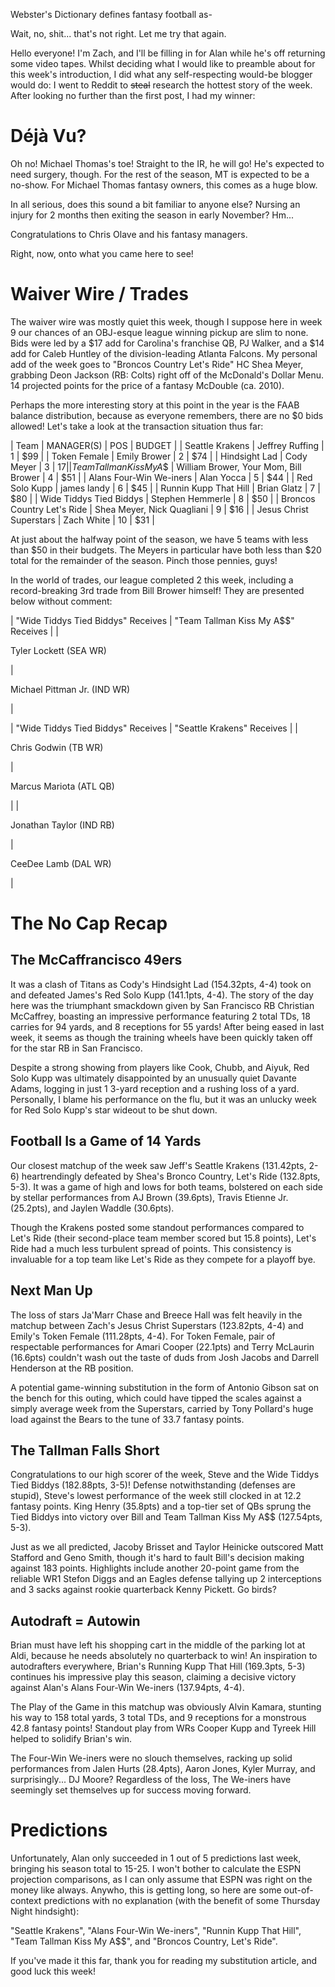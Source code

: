 Webster's Dictionary defines fantasy football as-
 
Wait, no, shit... that's not right. Let me try that again.
 
Hello everyone! I'm Zach, and I'll be filling in for Alan while he's off returning some video tapes. Whilst deciding what I would like to preamble about for this week's introduction, I did what any self-respecting would-be blogger would do: I went to Reddit to ~~steal~~ research the hottest story of the week. After looking no further than the first post, I had my winner:
 
Déjà Vu?
========
 
Oh no! Michael Thomas's toe! Straight to the IR, he will go! He's expected to need surgery, though. For the rest of the season, MT is expected to be a no-show. For Michael Thomas fantasy owners, this comes as a huge blow.
 
In all serious, does this sound a bit familiar to anyone else? Nursing an injury for 2 months then exiting the season in early November? Hm...
 
Congratulations to Chris Olave and his fantasy managers.
 
Right, now, onto what you came here to see!
 
Waiver Wire / Trades
====================
 
The waiver wire was mostly quiet this week, though I suppose here in week 9 our chances of an OBJ-esque league winning pickup are slim to none. Bids were led by a $17 add for Carolina's franchise QB, PJ Walker, and a $14 add for Caleb Huntley of the division-leading Atlanta Falcons. My personal add of the week goes to "Broncos Country Let's Ride" HC Shea Meyer, grabbing Deon Jackson (RB: Colts) right off of the McDonald's Dollar Menu. 14 projected points for the price of a fantasy McDouble (ca. 2010).
 
Perhaps the more interesting story at this point in the year is the FAAB balance distribution, because as everyone remembers, there are no $0 bids allowed! Let's take a look at the transaction situation thus far:
 
| Team | MANAGER(S) | POS | BUDGET |
| Seattle Krakens | Jeffrey Ruffing | 1 | $99 |
| Token Female | Emily Brower | 2 | $74 |
| Hindsight Lad | Cody Meyer | 3 | $17 |
| Team Tallman Kiss My A$$ | William Brower, Your Mom, Bill Brower | 4 | $51 |
| Alans Four-Win We-iners | Alan Yocca | 5 | $44 |
| Red Solo Kupp | james landy | 6 | $45 |
| Runnin Kupp That Hill | Brian Glatz | 7 | $80 |
| Wide Tiddys Tied Biddys | Stephen Hemmerle | 8 | $50 |
| Broncos Country Let's Ride | Shea Meyer, Nick Quagliani | 9 | $16 |
| Jesus Christ Superstars | Zach White | 10 | $31 |
 
At just about the halfway point of the season, we have 5 teams with less than $50 in their budgets. The Meyers in particular have both less than $20 total for the remainder of the season. Pinch those pennies, guys!
 
In the world of trades, our league completed 2 this week, including a record-breaking 3rd trade from Bill Brower himself! They are presented below without comment:
 
| "Wide Tiddys Tied Biddys" Receives | "Team Tallman Kiss My A$$" Receives |
|
 
Tyler Lockett (SEA WR)
 
 |
 
Michael Pittman Jr. (IND WR)
 
 |
 
| "Wide Tiddys Tied Biddys" Receives | "Seattle Krakens" Receives |
|
 
Chris Godwin (TB WR)
 
 |
 
Marcus Mariota (ATL QB)
 
 |
|
 
Jonathan Taylor (IND RB)
 
 |
 
CeeDee Lamb (DAL WR)
 
 |
 
The No Cap Recap
================
 
The McCaffrancisco 49ers
------------------------
 
It was a clash of Titans as Cody's Hindsight Lad (154.32pts, 4-4) took on and defeated James's Red Solo Kupp (141.1pts, 4-4). The story of the day here was the triumphant smackdown given by San Francisco RB Christian McCaffrey, boasting an impressive performance featuring 2 total TDs, 18 carries for 94 yards, and 8 receptions for 55 yards! After being eased in last week, it seems as though the training wheels have been quickly taken off for the star RB in San Francisco.
 
Despite a strong showing from players like Cook, Chubb, and Aiyuk, Red Solo Kupp was ultimately disappointed by an unusually quiet Davante Adams, logging in just 1 3-yard reception and a rushing loss of a yard. Personally, I blame his performance on the flu, but it was an unlucky week for Red Solo Kupp's star wideout to be shut down.
 
Football Is a Game of 14 Yards
------------------------------
 
Our closest matchup of the week saw Jeff's Seattle Krakens (131.42pts, 2-6) heartrendingly defeated by Shea's Bronco Country, Let's Ride (132.8pts, 5-3). It was a game of high and lows for both teams, bolstered on each side by stellar performances from AJ Brown (39.6pts), Travis Etienne Jr. (25.2pts), and Jaylen Waddle (30.6pts).
 
Though the Krakens posted some standout performances compared to Let's Ride (their second-place team member scored but 15.8 points), Let's Ride had a much less turbulent spread of points. This consistency is invaluable for a top team like Let's Ride as they compete for a playoff bye.
 
Next Man Up
-----------
 
The loss of stars Ja'Marr Chase and Breece Hall was felt heavily in the matchup between Zach's Jesus Christ Superstars (123.82pts, 4-4) and Emily's Token Female (111.28pts, 4-4). For Token Female, pair of respectable performances for Amari Cooper (22.1pts) and Terry McLaurin (16.6pts) couldn't wash out the taste of duds from Josh Jacobs and Darrell Henderson at the RB position.
 
A potential game-winning substitution in the form of Antonio Gibson sat on the bench for this outing, which could have tipped the scales against a simply average week from the Superstars, carried by Tony Pollard's huge load against the Bears to the tune of 33.7 fantasy points.
 
The Tallman Falls Short
-----------------------
 
Congratulations to our high scorer of the week, Steve and the Wide Tiddys Tied Biddys (182.88pts, 3-5)! Defense notwithstanding (defenses are stupid), Steve's lowest performance of the week still clocked in at 12.2 fantasy points. King Henry (35.8pts) and a top-tier set of QBs sprung the Tied Biddys into victory over Bill and Team Tallman Kiss My A$$ (127.54pts, 5-3).
 
Just as we all predicted, Jacoby Brisset and Taylor Heinicke outscored Matt Stafford and Geno Smith, though it's hard to fault Bill's decision making against 183 points. Highlights include another 20-point game from the reliable WR1 Stefon Diggs and an Eagles defense tallying up 2 interceptions and 3 sacks against rookie quarterback Kenny Pickett. Go birds?
 
Autodraft = Autowin
-------------------
 
Brian must have left his shopping cart in the middle of the parking lot at Aldi, because he needs absolutely no quarterback to win! An inspiration to autodrafters everywhere, Brian's Running Kupp That Hill (169.3pts, 5-3) continues his impressive play this season, claiming a decisive victory against Alan's Alans Four-Win We-iners (137.94pts, 4-4).
 
The Play of the Game in this matchup was obviously Alvin Kamara, stunting his way to 158 total yards, 3 total TDs, and 9 receptions for a monstrous 42.8 fantasy points! Standout play from WRs Cooper Kupp and Tyreek Hill helped to solidify Brian's win.
 
The Four-Win We-iners were no slouch themselves, racking up solid performances from Jalen Hurts (28.4pts), Aaron Jones, Kyler Murray, and surprisingly... DJ Moore? Regardless of the loss, The We-iners have seemingly set themselves up for success moving forward.
 
Predictions
===========
 
Unfortunately, Alan only succeeded in 1 out of 5 predictions last week, bringing his season total to 15-25. I won't bother to calculate the ESPN projection comparisons, as I can only assume that ESPN was right on the money like always. Anywho, this is getting long, so here are some out-of-context predictions with no explanation (with the benefit of some Thursday Night hindsight):
 
"Seattle Krakens", "Alans Four-Win We-iners", "Runnin Kupp That Hill", "Team Tallman Kiss My A$$", and "Broncos Country, Let's Ride".
 
If you've made it this far, thank you for reading my substitution article, and good luck this week!
